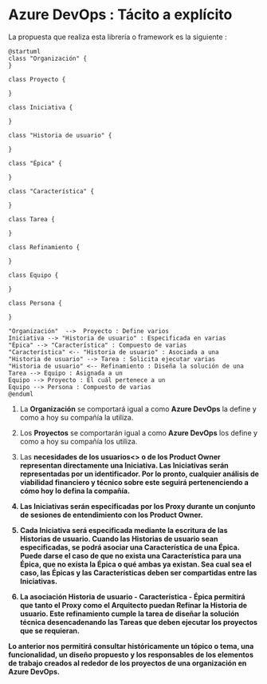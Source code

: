 <h1>Azure DevOps : Tácito a explícito</h1>

La propuesta que realiza esta librería o framework es la siguiente : 

```plantuml
@startuml
class "Organización" {
}

class Proyecto {
  
}

class Iniciativa {
  
}

class "Historia de usuario" {
  
}

class "Épica" {
  
}

class "Característica" {
  
}

class Tarea {
  
}

class Refinamiento {
  
}

class Equipo {
  
}

class Persona {
  
}

"Organización"  -->  Proyecto : Define varios
Iniciativa --> "Historia de usuario" : Especificada en varias
"Épica" --> "Característica" : Compuesto de varias
"Característica" <-- "Historia de usuario" : Asociada a una
"Historia de usuario" --> Tarea : Solicita ejecutar varias
"Historia de usuario" <-- Refinamiento : Diseña la solución de una
Tarea --> Equipo : Asignada a un
Equipo --> Proyecto : El cuál pertenece a un
Equipo --> Persona : Compuesto de varias
@enduml
```

1. La <b>Organización</b> se comportará igual a como <b>Azure DevOps</b> la define y como a hoy su compañía la utiliza. 

2. Los <b>Proyectos</b> se comportarán igual a como <b>Azure DevOps</b> los define y como a hoy su compañía los utiliza. 

3. Las <b>necesidades de los usuarios<> o de los <b>Product Owner</b> representan directamente una <b>Iniciativa</b>. Las <b>Iniciativas</b> serán representadas por un identificador. Por lo pronto, cualquier análisis de viabilidad financiero y técnico sobre este seguirá pertenenciendo a cómo hoy lo defina la compañía. 

4. Las <b>Iniciativas</b> serán especificadas por los <b>Proxy</b> durante un conjunto de sesiones de entendimiento con los <b>Product Owner</b>.

5. Cada <b>Iniciativa</b> será especificada mediante la escritura de las <b>Historias de usuario</b>. Cuando las <b>Historias de usuario</b> sean especificadas, se podrá asociar una <b>Característica</b> de una <b>Épica</b>. Puede darse el caso de que no exista una <b>Característica</b> para una <b>Épica</b>, que no exista la <b>Épica</b> o qué ambas ya existan. Sea cual sea el caso, las <b>Épicas</b> y las <b>Características</b> deben ser compartidas entre las <b>Iniciativas</b>. 

6. La asociación <b>Historia de usuario</b> - <b>Característica</b> - <b>Épica</b> permitirá que tanto el <b>Proxy</b> como el <b>Arquitecto</b> puedan <b>Refinar</b> la <b>Historia de usuario</b>. Este refinamiento cumple la <b>tarea</b> de <b>diseñar</b> la <b>solución técnica</b> desencadenando las <b>Tareas</b> que deben ejecutar los <b>proyectos</b> que se <b>requieran</b>.

Lo anterior nos permitirá <b>consultar históricamente un tópico o tema</b>, una <b>funcionalidad</b>, un <b>diseño propuesto</b> y los <b>responsables</b> de los elementos de trabajo creados al rededor de los <b>proyectos</b> de una <b>organización</b> en <b>Azure DevOps</b>. 